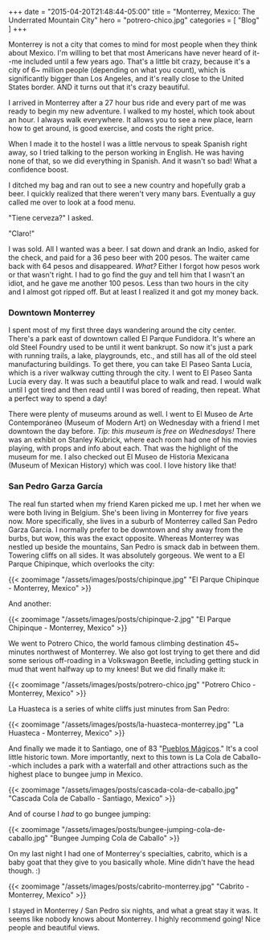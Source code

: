 +++
date = "2015-04-20T21:48:44-05:00"
title = "Monterrey, Mexico: The Underrated Mountain City"
hero = "potrero-chico.jpg"
categories = [ "Blog" ]
+++

Monterrey is not a city that comes to mind for most people when they think about Mexico. I'm willing to bet that most Americans have never heard of it--me included until a few years ago. That's a little bit crazy, because it's a city of 6~ million people (depending on what you count), which is significantly bigger than Los Angeles, and it's really close to the United States border. AND it turns out that it's crazy beautiful.

I arrived in Monterrey after a 27 hour bus ride and every part of me was ready to begin my new adventure. I walked to my hostel, which took about an hour. I always walk everywhere. It allows you to see a new place, learn how to get around, is good exercise, and costs the right price.

When I made it to the hostel I was a little nervous to speak Spanish right away, so I tried talking to the person working in English. He was having none of that, so we did everything in Spanish. And it wasn't so bad! What a confidence boost.

I ditched my bag and ran out to see a new country and hopefully grab a beer. I quickly realized that there weren't very many bars. Eventually a guy called me over to look at a food menu.

"Tiene cerveza?" I asked.

"Claro!"

I was sold. All I wanted was a beer. I sat down and drank an Indio, asked for the check, and paid for a 36 peso beer with 200 pesos. The waiter came back with 64 pesos and disappeared. *What?* Either I forgot how pesos work or that wasn't right. I had to go find the guy and tell him that I wasn't an idiot, and he gave me another 100 pesos. Less than two hours in the city and I almost got ripped off. But at least I realized it and got my money back.

### Downtown Monterrey

I spent most of my first three days wandering around the city center. There's a park east of downtown called El Parque Fundidora. It's where an old Steel Foundry used to be until it went bankrupt. So now it's just a park with running trails, a lake, playgrounds, etc., and still has all of the old steel manufacturing buildings. To get there, you can take El Paseo Santa Lucía, which is a river walkway cutting through the city. I went to El Paseo Santa Lucía every day. It was such a beautiful place to walk and read. I would walk until I got tired and then read until I was bored of reading, then repeat. What a perfect way to spend a day!

There were plenty of museums around as well. I went to El Museo de Arte Contemporáneo (Museum of Modern Art) on Wednesday with a friend I met downtown the day before. *Tip: this museum is free on Wednesdays!* There was an exhibit on Stanley Kubrick, where each room had one of his movies playing, with props and info about each. That was the highlight of the museum for me. I also checked out El Museo de Historia Mexicana (Museum of Mexican History) which was cool. I love history like that!

### San Pedro Garza García

The real fun started when my friend Karen picked me up. I met her when we were both living in Belgium. She's been living in Monterrey for five years now. More specifically, she lives in a suburb of Monterrey called San Pedro Garza García. I normally prefer to be downtown and shy away from the burbs, but wow, this was the exact opposite. Whereas Monterrey was nestled up beside the mountains, San Pedro is smack dab in between them. Towering cliffs on all sides. It was absolutely gorgeous. We went to a El Parque Chipinque, which overlooks the city:

{{< zoomimage "/assets/images/posts/chipinque.jpg" "El Parque Chipinque - Monterrey, Mexico" >}}

And another:

{{< zoomimage "/assets/images/posts/chipinque-2.jpg" "El Parque Chipinque - Monterrey, Mexico" >}}

We went to Potrero Chico, the world famous climbing destination 45~ minutes northwest of Monterrey. We also got lost trying to get there and did some serious off-roading in a Volkswagon Beetle, including getting stuck in mud that went halfway up to my knees! But we did finally make it:

{{< zoomimage "/assets/images/posts/potrero-chico.jpg" "Potrero Chico - Monterrey, Mexico" >}}

La Huasteca is a series of white cliffs just minutes from San Pedro:

{{< zoomimage "/assets/images/posts/la-huasteca-monterrey.jpg" "La Huasteca - Monterrey, Mexico" >}}

And finally we made it to Santiago, one of 83 "<a href="http://en.wikipedia.org/wiki/Pueblo_M%C3%A1gico" target="_blank" rel="nofllow">Pueblos Mágicos</a>." It's a cool little historic town. More importantly, next to this town is La Cola de Caballo--which includes a park with a waterfall and other attractions such as the highest place to bungee jump in Mexico.

{{< zoomimage "/assets/images/posts/cascada-cola-de-caballo.jpg" "Cascada Cola de Caballo - Santiago, Mexico" >}}

And of course I *had* to go bungee jumping:

{{< zoomimage "/assets/images/posts/bungee-jumping-cola-de-caballo.jpg" "Bungee Jumping Cola de Caballo" >}}

On my last night I had one of Monterrey's specialties, cabrito, which is a baby goat that they give to you basically whole. Mine didn't have the head though. :)

{{< zoomimage "/assets/images/posts/cabrito-monterrey.jpg" "Cabrito - Monterrey, Mexico" >}}

I stayed in Monterrey / San Pedro six nights, and what a great stay it was. It seems like nobody knows about Monterrey. I highly recommend going! Nice people and beautiful views.
